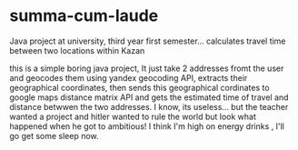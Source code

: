 # summa-cum-laude
Java project at university, third year first semester... calculates travel time between two locations within Kazan

this is a simple boring java project, It just take 2 addresses fromt the user and geocodes them using yandex geocoding API, extracts their
geographical coordinates, then sends this geographical cordinates to google maps distance matrix API and gets the estimated time of travel and distance betwwen the two addresses. I know, its useless... but the teacher wanted a project and hitler wanted to rule the world but look what happened when he got to ambitious! I think I'm high on energy drinks , I'll go get some sleep now.
